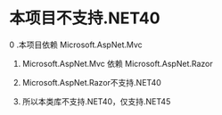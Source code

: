 ﻿# 本项目不支持.NET40

0 .本项目依赖 Microsoft.AspNet.Mvc

1. Microsoft.AspNet.Mvc 依赖 Microsoft.AspNet.Razor

2. Microsoft.AspNet.Razor不支持.NET40 

3. 所以本类库不支持.NET40，仅支持.NET45